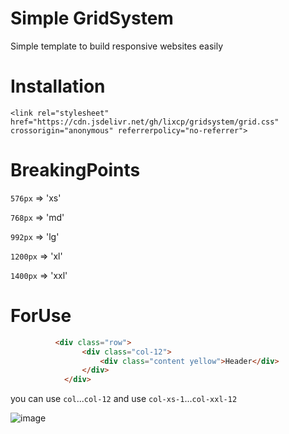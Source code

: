 # Simple GridSystem
Simple template to build responsive websites easily

# Installation

```shell
<link rel="stylesheet" href="https://cdn.jsdelivr.net/gh/lixcp/gridsystem/grid.css" crossorigin="anonymous" referrerpolicy="no-referrer">
```
# BreakingPoints

`576px` => 'xs'

`768px` => 'md'

`992px` => 'lg'

`1200px` => 'xl'

`1400px` => 'xxl'

# ForUse

```html
          <div class="row">
                <div class="col-12">
                    <div class="content yellow">Header</div>
                </div>
            </div>
```
you can use `col`...`col-12` and use `col-xs-1`...`col-xxl-12`

![image](https://github.com/LixCp/gridsystem/assets/92252207/59f531d5-0b0c-444b-903a-2b12d96dbefa)
